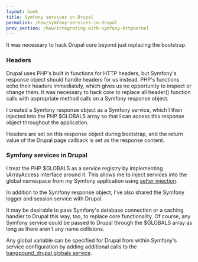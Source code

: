 ```yaml
---
layout: book
title: Symfony services in Drupal
permalink: /how/symfony-services-in-drupal
prev_section: /how/integrating-with-symfony-httpkernel
---
```


It was necessary to hack Drupal core beyond just replacing the bootstrap.

### Headers

Drupal uses PHP's built in functions for HTTP headers, but Symfony's response object should handle headers for us instead. PHP's functions echo their headers immediately, which gives us no opportunity to inspect or change them. It was necessary to hack core to replace all header() function calls with appropriate method calls on a Symfony response object.

I created a Symfony response object as a Symfony service, which I then injected into the PHP $GLOBALS array so that I can access this response object throughout the application.

Headers are set on this response object during bootstrap, and the return value of the Drupal page callback is set as the response content.

### Symfony services in Drupal

I treat the PHP $GLOBALS as a service registry by implementing \ArrayAccess interface around it. This allows me to inject services into the global namespace from my Symfony application using [setter injection](http://symfony.com/doc/current/components/dependency_injection/types.html#setter-injection).

In addition to the Symfony response object, I've also shared the Symfony logger and session service with Drupal.

It may be desirable to pass Symfony's database connection or a caching handler to Drupal this way, too, to replace core functionality. Of course, any Symfony service could be passed to Drupal through the $GLOBALS array as long as there aren't any name collisions.

Any global variable can be specified for Drupal from within Symfony's service configuration by adding additional calls to the [bangpound_drupal.globals service](https://github.com/bangpound/drupal-bundle/blob/master/Resources/config/services.yml).

